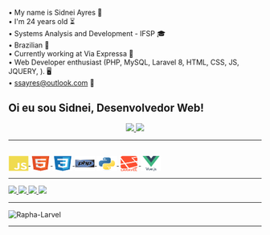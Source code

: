 • My name is Sidnei Ayres 👋
<br/>
• I'm 24 years old ⏳
<br/>
•  Systems Analysis and Development - IFSP 🎓
<br/>
• Brazilian 📍
<br/>
• Currently working at Via Expressa 🔨
<br/>
• Web Developer enthusiast (PHP, MySQL, Laravel 8,  HTML, CSS, JS, JQUERY, ). 🖥️
<br/>
• ssayres@outlook.com 📧
<br/>


## Oi eu sou  Sidnei, Desenvolvedor Web!

<div align="center">
  <a href="https://github.com/ssayres">
  <img height="180em" src="https://github-readme-stats.vercel.app/api?username=ssayres&show_icons=true&theme=monokai&include_all_commits=true&count_private=true"/>
  <img height="180em" src="https://github-readme-stats.vercel.app/api/top-langs/?username=ssayres&layout=compact&langs_count=7&theme=monokai"/>
</div>
  
 <hr/>
  
 <div style="display: inline_block"><br>
  <img align="center" alt="Rapha-Js" height="30" width="40" src="https://raw.githubusercontent.com/devicons/devicon/master/icons/javascript/javascript-plain.svg">
  <img align="center" alt="Rapha-HTML" height="30" width="40" src="https://raw.githubusercontent.com/devicons/devicon/master/icons/html5/html5-original.svg">
  <img align="center" alt="Rapha-CSS" height="30" width="40" src="https://raw.githubusercontent.com/devicons/devicon/master/icons/css3/css3-original.svg">
  <img align="center" alt="Rapha-CSS" height="30" width="40" src="https://raw.githubusercontent.com/devicons/devicon/master/icons/php/php-original.svg">
  <img align="center" alt="Rapha-Python" height="30" width="40" src="https://raw.githubusercontent.com/devicons/devicon/master/icons/python/python-original.svg">
  <img align="center" alt="Rapha-Laravel" height="30" width="40" src="https://github.com/devicons/devicon/blob/master/icons/laravel/laravel-plain-wordmark.svg">
  <img align="center" alt="Rapha-Laravel" height="30" width="40" src="https://github.com/devicons/devicon/blob/master/icons/vuejs/vuejs-original-wordmark.svg">
</div>

<hr/>

<div>
  <a href="https://www.instagram.com/ayres_sidnei/" target="_blank">
    <img src="https://img.shields.io/badge/-Instagram-%23E4405F?style=for-the-badge&logo=instagram&logoColor=white" target="_blank"/>
  </a>

  <a href="https://open.spotify.com/artist/49fT1d51nkUIYWbWxwdyVI?si=e6h1-L1-Ty2tMNPsXLnZRw" target="_blank">
    <img src="https://img.shields.io/badge/Spotify-1ED760?&style=for-the-badge&logo=spotify&logoColor=white" target="_blank"/>
  </a>

  <a href="mailto:ssayres@outlook.com">
    <img
      src="https://img.shields.io/badge/Microsoft_Outlook-0078D4?style=for-the-badge&logo=microsoft-outlook&logoColor=white"
      target="_blank"
    />
  </a>

  <a href="https://linkedin.com/in/sidnei-ayres-8a5806140" target="_blank">
    <img src="https://img.shields.io/badge/-LinkedIn-%230077B5?style=for-the-badge&logo=linkedin&logoColor=white" target="_blank"/>
  </a>
  <hr/>
  <img align="center" alt="Rapha-Larvel"height="1000"width="954"src="https://www.icegif.com/wp-content/uploads/2022/06/icegif-312.gif">
</div>

<hr/>
  
   


